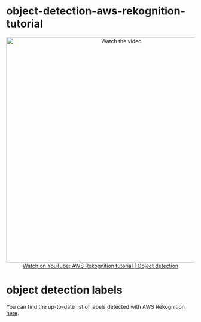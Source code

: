 #  object-detection-aws-rekognition-tutorial

<p align="center">
<a href="[https://www.youtube.com/watch?v=C9H_v44670s](https://www.youtube.com/watch?v=J7gFN0GqU7M)">
    <img width="600" src="https://www.canva.com/design/DAGNedkK6Cg/sMu5pGNuPiF4TD2f0q0TwQ/view?utm_content=DAGNedkK6Cg&utm_campaign=designshare&utm_medium=link&utm_source=editor" alt="Watch the video">
    </br>Watch on YouTube: AWS Rekognition tutorial | Object detection
</a>
</p>


# object detection labels

You can find the up-to-date list of labels detected with AWS Rekognition [here](https://docs.aws.amazon.com/rekognition/latest/dg/labels.html).
